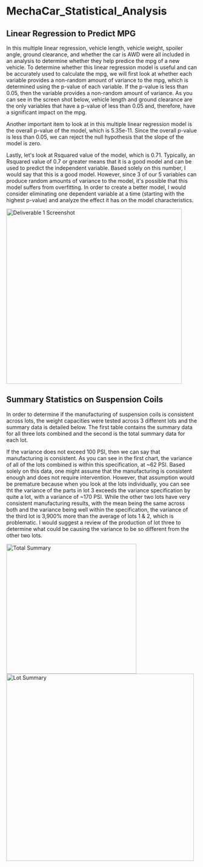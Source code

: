 # MechaCar_Statistical_Analysis

## Linear Regression to Predict MPG

In this multiple linear regression, vehicle length, vehicle weight, spoiler angle, ground clearance, and whether the car is AWD were all included in an analysis to determine whether they help predice the mpg of a new vehicle. To determine whether this linear regression model is useful and can be accurately used to calculate the mpg, we will first look at whether each variable provides a non-random amount of variance to the mpg, which is determined using the p-value of each variable. If the p-value is less than 0.05, then the variable provides a non-random amount of variance. As you can see in the screen shot below, vehicle length and ground clearance are the only variables that have a p-value of less than 0.05 and, therefore, have a significant impact on the mpg.

Another important item to look at in this multiple linear regression model is the overall p-value of the model, which is 5.35e-11. Since the overall p-value is less than 0.05, we can reject the null hypothesis that the slope of the model is zero.

Lastly, let's look at Rsquared value of the model, which is 0.71. Typically, an Rsquared value of 0.7 or greater means that it is a good model and can be used to predict the independent variable. Based solely on this number, I would say that this is a good model. However, since 3 of our 5 variables can produce random amounts of variance to the model, it's possible that this model suffers from overfitting. In order to create a better model, I would consider eliminating one dependent variable at a time (starting with the highest p-value) and analyze the effect it has on the model characteristics.

<img width="463" alt="Deliverable 1 Screenshot" src="https://user-images.githubusercontent.com/88349443/143986509-d4abe5dc-111d-41dd-9243-3643dd4c5df9.png">

## Summary Statistics on Suspension Coils

In order to determine if the manufacturing of suspension coils is consistent across lots, the weight capacities were tested across 3 different lots and the summary data is detailed below. The first table contains the summary data for all three lots combined and the second is the total summary data for each lot.

If the variance does not exceed 100 PSI, then we can say that manufacturing is consistent. As you can see in the first chart, the variance of all of the lots combined is within this specification, at ~62 PSI. Based solely on this data, one might assume that the manufacturing is consistent enough and does not require intervention. However, that assumption would be premature because when you look at the lots individually, you can see tht the variance of the parts in lot 3 exceeds the variance specification by quite a lot, with a variance of ~170 PSI. While the other two lots have very consistent manufacturing results, with the mean being the same across both and the variance being well within the specification, the variance of the third lot is 3,900% more than the average of lots 1 & 2, which is  problematic. I would suggest a review of the production of lot three to determine what could be causing the variance to be so different from the other two lots.

<img width="343" alt="Total Summary" src="https://user-images.githubusercontent.com/88349443/144677043-ebc5a1d3-18ec-4ef2-be5a-16b48ffc436e.png">
<img width="495" alt="Lot Summary" src="https://user-images.githubusercontent.com/88349443/144677053-edb4c76d-583f-4a5f-8dcc-5edf9ec06515.png">
